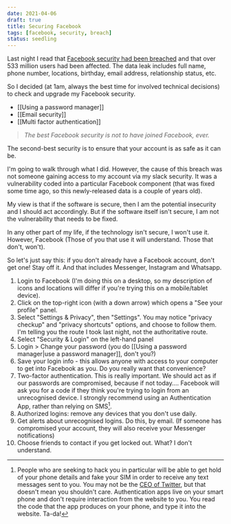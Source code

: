 ```yaml
---
date: 2021-04-06
draft: true
title: Securing Facebook
tags: [facebook, security, breach]
status: seedling
---
```


Last night I read that [Facebook security had been breached](https://www.howtogeek.com/722194/everything-you-need-to-know-about-the-facebook-data-breach/) and that over 533 million users had been affected. The data leak includes full name, phone number, locations, birthday, email address, relationship status, etc.



So I decided (at 1am, always the best time for involved technical decisions) to check and upgrade my Facebook security.

- [[Using a password manager]]
- [[Email security]]
- [[Multi factor authentication]]



 > *The best Facebook security is not to have joined Facebook, ever.*



The second-best security is to ensure that your account is as safe as it can be.



I'm going to walk through what I did. However, the cause of this breach was not someone gaining access to my account via my slack security. It was a vulnerability coded into a particular Facebook component (that was fixed some time ago, so this newly-released data is a couple of years old).

My view is that if the software is secure, then I am the potential insecurity and I should act accordingly. But if the software itself isn't secure, I am not the vulnerability that needs to be fixed.

In any other part of my life, if the technology isn't secure, I won't use it. However, Facebook (Those of you that use it will understand. Those that don't, won't).

So let's just say this: if you don't already have a Facebook account, don't get one! Stay off it. And that includes Messenger, Instagram and Whatsapp.






1. Login to Facebook (I'm doing this on a desktop, so my description of icons and locations will differ if you're trying this on a mobile/tablet device).
2. Click on the top-right icon (with a down arrow) which opens a "See your profile" panel.
3. Select "Settings & Privacy", then "Settings". You may notice "privacy checkup" and "privacy shortcuts" options, and choose to follow them. I'm telling you the route I took last night, not the authoritative route.
4. Select "Security & Login" on the left-hand panel
5. Login > Change your password (you do [[Using a password manager|use a password manager]], don't you?)
6. Save your login info - this allows anyone with access to your computer to get into Facebook as you. Do you really want that convenience?
7. Two-factor authentication. This is really important. We should act as if our passwords are compromised, because if not today…. Facebook will ask you for a code if they think you're trying to login from an unrecognised device. I strongly recommend using an Authentication App, rather than relying on SMS[^fn-no2fasms].
8. Authorized logins: remove any devices that you don't use daily.
9. Get alerts about unrecognised logins. Do this, by email. (If someone has compromised your account, they will also receive your Messenger notifications)
10. Choose friends to contact if you get locked out. What? I don't understand.







[^fn-no2fasms]:People who are seeking to hack you in particular will be able to get hold of your phone details and fake your SIM in order to receive any text messages sent to you. You may not be the [CEO of Twitter](https://www.bbc.co.uk/news/technology-49532244), but that doesn't mean you shouldn't care. Authentication apps live on your smart phone and don't require interaction from the website to you. You read the code that the app produces on your phone, and type it into the website. Ta-da!






